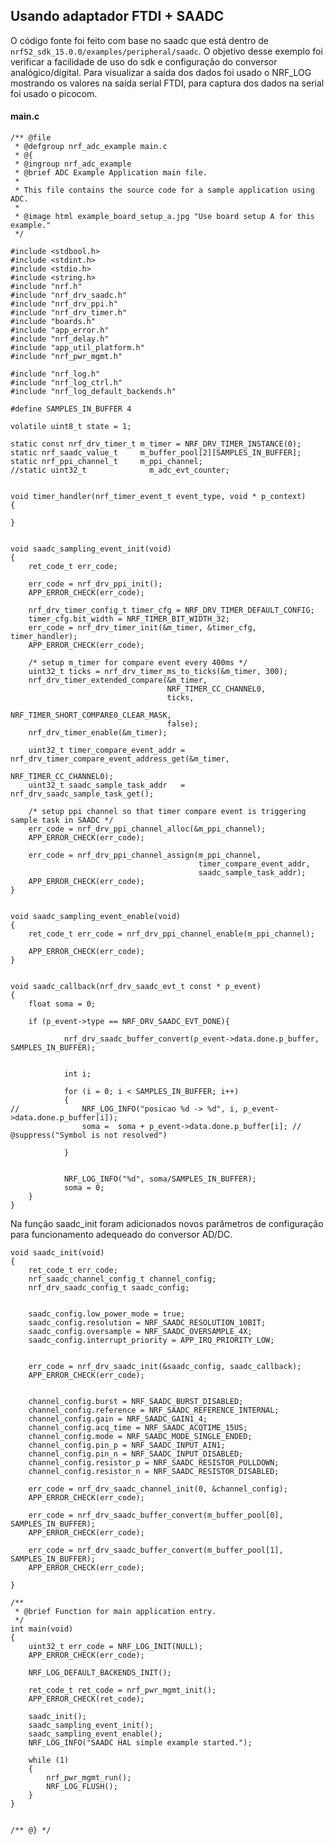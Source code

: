 ## Usando adaptador FTDI + SAADC

O código fonte foi feito com base no saadc que está dentro de
```nrf52_sdk_15.0.0/examples/peripheral/saadc```. O objetivo desse exemplo foi verificar a facilidade de uso do sdk e configuração do conversor analógico/digital. Para visualizar a saída dos dados foi usado o NRF_LOG mostrando os valores na saída serial FTDI, para captura dos dados na serial foi usado o picocom.

#### main.c

```
/** @file
 * @defgroup nrf_adc_example main.c
 * @{
 * @ingroup nrf_adc_example
 * @brief ADC Example Application main file.
 *
 * This file contains the source code for a sample application using ADC.
 *
 * @image html example_board_setup_a.jpg "Use board setup A for this example."
 */

#include <stdbool.h>
#include <stdint.h>
#include <stdio.h>
#include <string.h>
#include "nrf.h"
#include "nrf_drv_saadc.h"
#include "nrf_drv_ppi.h"
#include "nrf_drv_timer.h"
#include "boards.h"
#include "app_error.h"
#include "nrf_delay.h"
#include "app_util_platform.h"
#include "nrf_pwr_mgmt.h"

#include "nrf_log.h"
#include "nrf_log_ctrl.h"
#include "nrf_log_default_backends.h"

#define SAMPLES_IN_BUFFER 4

volatile uint8_t state = 1;

static const nrf_drv_timer_t m_timer = NRF_DRV_TIMER_INSTANCE(0);
static nrf_saadc_value_t     m_buffer_pool[2][SAMPLES_IN_BUFFER];
static nrf_ppi_channel_t     m_ppi_channel;
//static uint32_t              m_adc_evt_counter;


void timer_handler(nrf_timer_event_t event_type, void * p_context)
{

}


void saadc_sampling_event_init(void)
{
    ret_code_t err_code;

    err_code = nrf_drv_ppi_init();
    APP_ERROR_CHECK(err_code);

    nrf_drv_timer_config_t timer_cfg = NRF_DRV_TIMER_DEFAULT_CONFIG;
    timer_cfg.bit_width = NRF_TIMER_BIT_WIDTH_32;
    err_code = nrf_drv_timer_init(&m_timer, &timer_cfg, timer_handler);
    APP_ERROR_CHECK(err_code);

    /* setup m_timer for compare event every 400ms */
    uint32_t ticks = nrf_drv_timer_ms_to_ticks(&m_timer, 300);
    nrf_drv_timer_extended_compare(&m_timer,
                                   NRF_TIMER_CC_CHANNEL0,
                                   ticks,
                                   NRF_TIMER_SHORT_COMPARE0_CLEAR_MASK,
                                   false);
    nrf_drv_timer_enable(&m_timer);

    uint32_t timer_compare_event_addr = nrf_drv_timer_compare_event_address_get(&m_timer,
                                                                                NRF_TIMER_CC_CHANNEL0);
    uint32_t saadc_sample_task_addr   = nrf_drv_saadc_sample_task_get();

    /* setup ppi channel so that timer compare event is triggering sample task in SAADC */
    err_code = nrf_drv_ppi_channel_alloc(&m_ppi_channel);
    APP_ERROR_CHECK(err_code);

    err_code = nrf_drv_ppi_channel_assign(m_ppi_channel,
                                          timer_compare_event_addr,
                                          saadc_sample_task_addr);
    APP_ERROR_CHECK(err_code);
}


void saadc_sampling_event_enable(void)
{
    ret_code_t err_code = nrf_drv_ppi_channel_enable(m_ppi_channel);

    APP_ERROR_CHECK(err_code);
}


void saadc_callback(nrf_drv_saadc_evt_t const * p_event)
{
	float soma = 0;

	if (p_event->type == NRF_DRV_SAADC_EVT_DONE){

	        nrf_drv_saadc_buffer_convert(p_event->data.done.p_buffer, SAMPLES_IN_BUFFER);


	        int i;

	        for (i = 0; i < SAMPLES_IN_BUFFER; i++)
	        {
//	        	NRF_LOG_INFO("posicao %d -> %d", i, p_event->data.done.p_buffer[i]);
	            soma =  soma + p_event->data.done.p_buffer[i]; // @suppress("Symbol is not resolved")

	        }


	        NRF_LOG_INFO("%d", soma/SAMPLES_IN_BUFFER);
	        soma = 0;
	}
}
```
Na função saadc_init foram adicionados novos parâmetros de configuração para funcionamento adequeado do conversor AD/DC.

```
void saadc_init(void)
{
    ret_code_t err_code;
    nrf_saadc_channel_config_t channel_config;
    nrf_drv_saadc_config_t saadc_config;


    saadc_config.low_power_mode = true;
    saadc_config.resolution = NRF_SAADC_RESOLUTION_10BIT;
    saadc_config.oversample = NRF_SAADC_OVERSAMPLE_4X;
    saadc_config.interrupt_priority = APP_IRQ_PRIORITY_LOW;


    err_code = nrf_drv_saadc_init(&saadc_config, saadc_callback);
    APP_ERROR_CHECK(err_code);


    channel_config.burst = NRF_SAADC_BURST_DISABLED;
    channel_config.reference = NRF_SAADC_REFERENCE_INTERNAL;
    channel_config.gain = NRF_SAADC_GAIN1_4;
    channel_config.acq_time = NRF_SAADC_ACQTIME_15US;
    channel_config.mode = NRF_SAADC_MODE_SINGLE_ENDED;
    channel_config.pin_p = NRF_SAADC_INPUT_AIN1;
    channel_config.pin_n = NRF_SAADC_INPUT_DISABLED;
    channel_config.resistor_p = NRF_SAADC_RESISTOR_PULLDOWN;
    channel_config.resistor_n = NRF_SAADC_RESISTOR_DISABLED;

    err_code = nrf_drv_saadc_channel_init(0, &channel_config);
    APP_ERROR_CHECK(err_code);

    err_code = nrf_drv_saadc_buffer_convert(m_buffer_pool[0], SAMPLES_IN_BUFFER);
    APP_ERROR_CHECK(err_code);

    err_code = nrf_drv_saadc_buffer_convert(m_buffer_pool[1], SAMPLES_IN_BUFFER);
    APP_ERROR_CHECK(err_code);

}
```
```
/**
 * @brief Function for main application entry.
 */
int main(void)
{
    uint32_t err_code = NRF_LOG_INIT(NULL);
    APP_ERROR_CHECK(err_code);

    NRF_LOG_DEFAULT_BACKENDS_INIT();

    ret_code_t ret_code = nrf_pwr_mgmt_init();
    APP_ERROR_CHECK(ret_code);

    saadc_init();
    saadc_sampling_event_init();
    saadc_sampling_event_enable();
    NRF_LOG_INFO("SAADC HAL simple example started.");

    while (1)
    {
        nrf_pwr_mgmt_run();
        NRF_LOG_FLUSH();
    }
}


/** @} */
```
